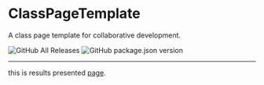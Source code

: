 # ClassPageTemplate
A class page template for collaborative development.

![GitHub All Releases](https://img.shields.io/github/downloads/yappy2000d/ClassPageTemplate/total?style=flat-square&logo=GitHub)
![GitHub package.json version](https://img.shields.io/github/package-json/v/yappy2000d/ClassPageTemplate?style=flat-square&logo=visual-studio-code)

----

this is results presented [page](https://yappy2000d.github.io/ClassPageTemplate/).

